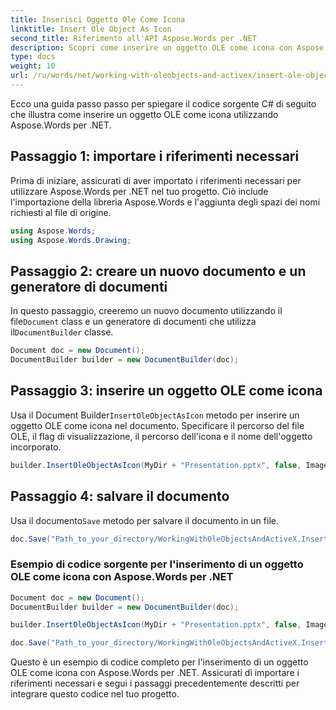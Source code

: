 ```yaml
---
title: Inserisci Oggetto Ole Come Icona
linktitle: Insert Ole Object As Icon
second_title: Riferimento all'API Aspose.Words per .NET
description: Scopri come inserire un oggetto OLE come icona con Aspose.Words per .NET.
type: docs
weight: 10
url: /ru/words/net/working-with-oleobjects-and-activex/insert-ole-object-as-icon/
---
```


Ecco una guida passo passo per spiegare il codice sorgente C# di seguito che illustra come inserire un oggetto OLE come icona utilizzando Aspose.Words per .NET.

## Passaggio 1: importare i riferimenti necessari
Prima di iniziare, assicurati di aver importato i riferimenti necessari per utilizzare Aspose.Words per .NET nel tuo progetto. Ciò include l'importazione della libreria Aspose.Words e l'aggiunta degli spazi dei nomi richiesti al file di origine.

```csharp
using Aspose.Words;
using Aspose.Words.Drawing;
```

## Passaggio 2: creare un nuovo documento e un generatore di documenti
 In questo passaggio, creeremo un nuovo documento utilizzando il file`Document` class e un generatore di documenti che utilizza il`DocumentBuilder` classe.

```csharp
Document doc = new Document();
DocumentBuilder builder = new DocumentBuilder(doc);
```

## Passaggio 3: inserire un oggetto OLE come icona
 Usa il Document Builder`InsertOleObjectAsIcon` metodo per inserire un oggetto OLE come icona nel documento. Specificare il percorso del file OLE, il flag di visualizzazione, il percorso dell'icona e il nome dell'oggetto incorporato.

```csharp
builder.InsertOleObjectAsIcon(MyDir + "Presentation.pptx", false, ImagesDir + "Logo icon.ico", "My embedded file");
```

## Passaggio 4: salvare il documento
 Usa il documento`Save` metodo per salvare il documento in un file.

```csharp
doc.Save("Path_to_your_directory/WorkingWithOleObjectsAndActiveX.InsertOleObjectAsIcon.docx");
```

### Esempio di codice sorgente per l'inserimento di un oggetto OLE come icona con Aspose.Words per .NET

```csharp
Document doc = new Document();
DocumentBuilder builder = new DocumentBuilder(doc);

builder.InsertOleObjectAsIcon(MyDir + "Presentation.pptx", false, ImagesDir + "Logo icon.ico", "My embedded file");

doc.Save("Path_to_your_directory/WorkingWithOleObjectsAndActiveX.InsertOleObjectAsIcon.docx");
```

Questo è un esempio di codice completo per l'inserimento di un oggetto OLE come icona con Aspose.Words per .NET. Assicurati di importare i riferimenti necessari e segui i passaggi precedentemente descritti per integrare questo codice nel tuo progetto.

